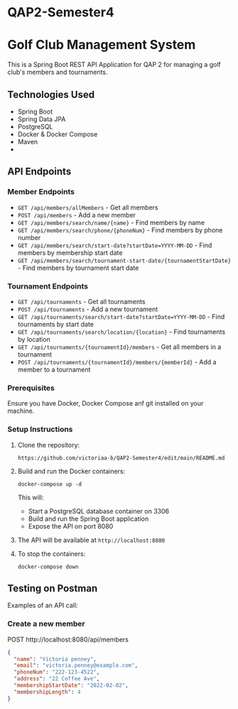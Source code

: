 # QAP2-Semester4

# Golf Club Management System

This is a Spring Boot REST API Application for QAP 2 for managing a golf club's members and tournaments.

## Technologies Used

- Spring Boot
- Spring Data JPA
- PostgreSQL
- Docker & Docker Compose
- Maven
- 
## API Endpoints

### Member Endpoints

- `GET /api/members/allMembers` - Get all members
- `POST /api/members` - Add a new member
- `GET /api/members/search/name/{name}` - Find members by name
- `GET /api/members/search/phone/{phoneNum}` - Find members by phone number
- `GET /api/members/search/start-date?startDate=YYYY-MM-DD` - Find members by membership start date
- `GET /api/members/search/tournament-start-date/{tournamentStartDate}` - Find members by tournament start date

### Tournament Endpoints

- `GET /api/tournaments` - Get all tournaments
- `POST /api/tournaments` - Add a new tournament
- `GET /api/tournaments/search/start-date?startDate=YYYY-MM-DD` - Find tournaments by start date
- `GET /api/tournaments/search/location/{location}` - Find tournaments by location
- `GET /api/tournaments/{tournamentId}/members` - Get all members in a tournament
- `POST /api/tournaments/{tournamentId}/members/{memberId}` - Add a member to a tournament


### Prerequisites

Ensure you have Docker, Docker Compose anf git installed on your machine.

### Setup Instructions

1. Clone the repository:
   ```
   https://github.com/victoriaa-b/QAP2-Semester4/edit/main/README.md
   ```

2. Build and run the Docker containers:
   ```
   docker-compose up -d
   ```

   This will:
   - Start a PostgreSQL database container on 3306
   - Build and run the Spring Boot application
   - Expose the API on port 8080

3. The API will be available at `http://localhost:8080`

4. To stop the containers:
   ```
   docker-compose down
   ```

## Testing on Postman

Examples of an API call:

### Create a new member
POST http://localhost:8080/api/members
```json
{
  "name": "Victoria penney",
  "email": "victoria.penney@example.com",
  "phoneNum": "222-123-4522",
  "address": "22 Coffee Ave",
  "membershipStartDate": "2022-02-02",
  "membershipLength": 4
}
```

